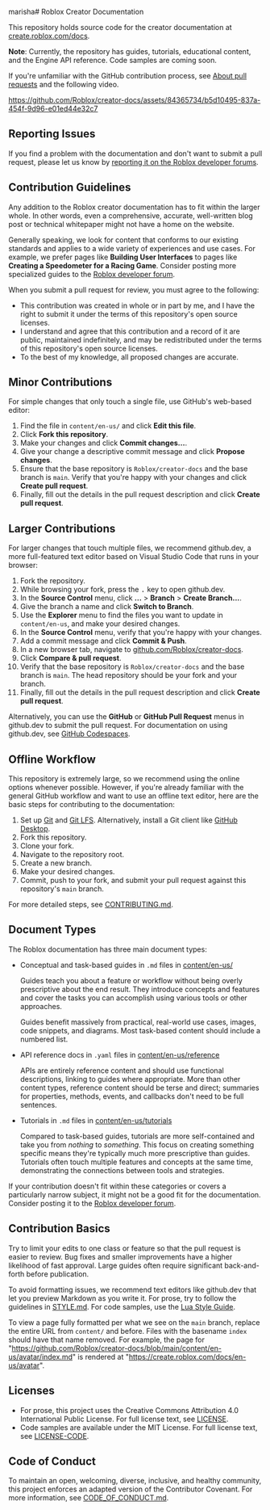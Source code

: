 marisha# Roblox Creator Documentation

This repository holds source code for the creator documentation at [create.roblox.com/docs](https://create.roblox.com/docs).

**Note**: Currently, the repository has guides, tutorials, educational content, and the Engine API reference. Code samples are coming soon.

If you're unfamiliar with the GitHub contribution process, see [About pull requests](https://docs.github.com/en/pull-requests/collaborating-with-pull-requests/proposing-changes-to-your-work-with-pull-requests/about-pull-requests) and the following video.

<https://github.com/Roblox/creator-docs/assets/84365734/b5d10495-837a-454f-9d96-e01ed44e32c7>

## Reporting Issues

If you find a problem with the documentation and don't want to submit a pull request, please let us know by [reporting it on the Roblox developer forums](https://devforum.roblox.com/w/bug-report/).

## Contribution Guidelines

Any addition to the Roblox creator documentation has to fit within the larger whole. In other words, even a comprehensive, accurate, well-written blog post or technical whitepaper might not have a home on the website.

Generally speaking, we look for content that conforms to our existing standards and applies to a wide variety of experiences and use cases. For example, we prefer pages like **Building User Interfaces** to pages like **Creating a Speedometer for a Racing Game**. Consider posting more specialized guides to the [Roblox developer forum](https://devforum.roblox.com/c/resources/71).

When you submit a pull request for review, you must agree to the following:

- This contribution was created in whole or in part by me, and I have the right to submit it under the terms of this repository's open source licenses.
- I understand and agree that this contribution and a record of it are public, maintained indefinitely, and may be redistributed under the terms of this repository's open source licenses.
- To the best of my knowledge, all proposed changes are accurate.

## Minor Contributions

For simple changes that only touch a single file, use GitHub's web-based editor:

1. Find the file in `content/en-us/` and click **Edit this file**.
1. Click **Fork this repository**.
1. Make your changes and click **Commit changes...**.
1. Give your change a descriptive commit message and click **Propose changes**.
1. Ensure that the base repository is `Roblox/creator-docs` and the base branch is `main`. Verify that you're happy with your changes and click **Create pull request**.
1. Finally, fill out the details in the pull request description and click **Create pull request**.

## Larger Contributions

For larger changes that touch multiple files, we recommend github.dev, a more full-featured text editor based on Visual Studio Code that runs in your browser:

1. Fork the repository.
1. While browsing your fork, press the <kbd>.</kbd> key to open github.dev.
1. In the **Source Control** menu, click **...** > **Branch** > **Create Branch...**.
1. Give the branch a name and click **Switch to Branch**.
1. Use the **Explorer** menu to find the files you want to update in `content/en-us`, and make your desired changes.
1. In the **Source Control** menu, verify that you're happy with your changes.
1. Add a commit message and click **Commit & Push**.
1. In a new browser tab, navigate to [github.com/Roblox/creator-docs](https://github.com/Roblox/creator-docs).
1. Click **Compare & pull request**.
1. Verify that the base repository is `Roblox/creator-docs` and the base branch is `main`. The head repository should be your fork and your branch.
1. Finally, fill out the details in the pull request description and click **Create pull request**.

Alternatively, you can use the **GitHub** or **GitHub Pull Request** menus in github.dev to submit the pull request. For documentation on using github.dev, see [GitHub Codespaces](https://docs.github.com/en/codespaces/the-githubdev-web-based-editor).

## Offline Workflow

This repository is extremely large, so we recommend using the online options whenever possible. However, if you're already familiar with the general GitHub workflow and want to use an offline text editor, here are the basic steps for contributing to the documentation:

1. Set up [Git](https://docs.github.com/en/get-started/quickstart/set-up-git) and [Git LFS](https://docs.github.com/en/repositories/working-with-files/managing-large-files/installing-git-large-file-storage). Alternatively, install a Git client like [GitHub Desktop](https://desktop.github.com).
1. Fork this repository.
1. Clone your fork.
1. Navigate to the repository root.
1. Create a new branch.
1. Make your desired changes.
1. Commit, push to your fork, and submit your pull request against this repository's `main` branch.

For more detailed steps, see [CONTRIBUTING.md](CONTRIBUTING.md).

## Document Types

The Roblox documentation has three main document types:

- Conceptual and task-based guides in `.md` files in [content/en-us/](./content/en-us/)

  Guides teach you about a feature or workflow without being overly prescriptive about the end result. They introduce concepts and features and cover the tasks you can accomplish using various tools or other approaches.

  Guides benefit massively from practical, real-world use cases, images, code snippets, and diagrams. Most task-based content should include a numbered list.

- API reference docs in `.yaml` files in [content/en-us/reference](./content/en-us/reference)

  APIs are entirely reference content and should use functional descriptions, linking to guides where appropriate. More than other content types, reference content should be terse and direct; summaries for properties, methods, events, and callbacks don't need to be full sentences.

- Tutorials in `.md` files in [content/en-us/tutorials](./content/en-us/tutorials)

  Compared to task-based guides, tutorials are more self-contained and take you from _nothing_ to _something_. This focus on creating something specific means they're typically much more prescriptive than guides. Tutorials often touch multiple features and concepts at the same time, demonstrating the connections between tools and strategies.

If your contribution doesn't fit within these categories or covers a particularly narrow subject, it might not be a good fit for the documentation. Consider posting it to the [Roblox developer forum](https://devforum.roblox.com/c/resources/71).

## Contribution Basics

Try to limit your edits to one class or feature so that the pull request is easier to review. Bug fixes and smaller improvements have a higher likelihood of fast approval. Large guides often require significant back-and-forth before publication.

To avoid formatting issues, we recommend text editors like github.dev that let you preview Markdown as you write it. For prose, try to follow the guidelines in [STYLE.md](STYLE.md). For code samples, use the [Lua Style Guide](https://roblox.github.io/lua-style-guide/).

To view a page fully formatted per what we see on the `main` branch, replace the entire URL from `content/` and before. Files with the basename `index` should have that name removed. For example, the page for "https://github.com/Roblox/creator-docs/blob/main/content/en-us/avatar/index.md" is rendered at "https://create.roblox.com/docs/en-us/avatar".

## Licenses

- For prose, this project uses the Creative Commons Attribution 4.0 International Public License. For full license text, see [LICENSE](LICENSE).
- Code samples are available under the MIT License. For full license text, see [LICENSE-CODE](LICENSE-CODE).

## Code of Conduct

To maintain an open, welcoming, diverse, inclusive, and healthy community, this project enforces an adapted version of the Contributor Covenant. For more information, see [CODE_OF_CONDUCT.md](CODE_OF_CONDUCT.md).

